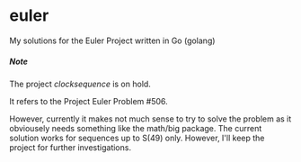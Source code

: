 # euler
My solutions for the Euler Project written in Go (golang)

##### Note
The project *clocksequence* is on hold.

It refers to the Project Euler Problem #506.

However, currently it makes not much sense to try to solve the problem as it obviousely needs something like the math/big package. The current solution works for sequences up to S(49) only.
  However, I'll keep the project for further investigations.
